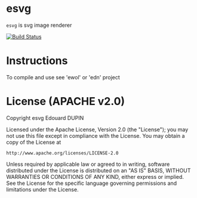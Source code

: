 esvg
=====

`esvg` is svg image renderer

[![Build Status](https://travis-ci.org/atria-soft/esvg.svg?branch=master)](https://travis-ci.org/atria-soft/esvg)

Instructions
============

To compile and use see 'ewol' or 'edn' project

License (APACHE v2.0)
=====================
Copyright esvg Edouard DUPIN

Licensed under the Apache License, Version 2.0 (the "License");
you may not use this file except in compliance with the License.
You may obtain a copy of the License at

    http://www.apache.org/licenses/LICENSE-2.0

Unless required by applicable law or agreed to in writing, software
distributed under the License is distributed on an "AS IS" BASIS,
WITHOUT WARRANTIES OR CONDITIONS OF ANY KIND, either express or implied.
See the License for the specific language governing permissions and
limitations under the License.

